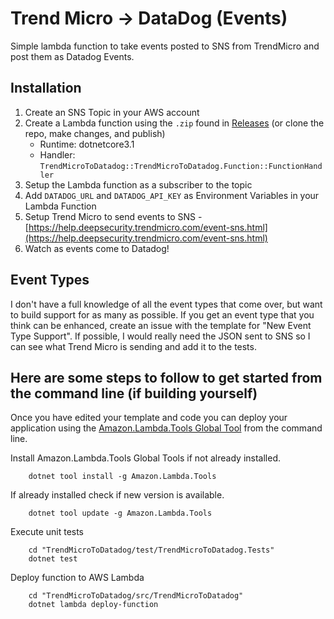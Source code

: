 # Trend Micro -> DataDog (Events)
Simple lambda function to take events posted to SNS from TrendMicro and post them as Datadog Events.

## Installation
1. Create an SNS Topic in your AWS account
2. Create a Lambda function using the `.zip` found in [Releases](https://github.com/nwestfall/TrendMicroToDatadog/releases) (or clone the repo, make changes, and publish)
   - Runtime: dotnetcore3.1
   - Handler: `TrendMicroToDatadog::TrendMicroToDatadog.Function::FunctionHandler`
3. Setup the Lambda function as a subscriber to the topic
4. Add `DATADOG_URL` and `DATADOG_API_KEY` as Environment Variables in your Lambda Function
5. Setup Trend Micro to send events to SNS - [https://help.deepsecurity.trendmicro.com/event-sns.html](https://help.deepsecurity.trendmicro.com/event-sns.html)
6. Watch as events come to Datadog!

## Event Types
I don't have a full knowledge of all the event types that come over, but want to build support for as many as possible.  If you get an event type that you think can be enhanced, create an issue with the template for "New Event Type Support".  If possible, I would really need the JSON sent to SNS so I can see what Trend Micro is sending and add it to the tests.

## Here are some steps to follow to get started from the command line (if building yourself)

Once you have edited your template and code you can deploy your application using the [Amazon.Lambda.Tools Global Tool](https://github.com/aws/aws-extensions-for-dotnet-cli#aws-lambda-amazonlambdatools) from the command line.

Install Amazon.Lambda.Tools Global Tools if not already installed.
```
    dotnet tool install -g Amazon.Lambda.Tools
```

If already installed check if new version is available.
```
    dotnet tool update -g Amazon.Lambda.Tools
```

Execute unit tests
```
    cd "TrendMicroToDatadog/test/TrendMicroToDatadog.Tests"
    dotnet test
```

Deploy function to AWS Lambda
```
    cd "TrendMicroToDatadog/src/TrendMicroToDatadog"
    dotnet lambda deploy-function
```
